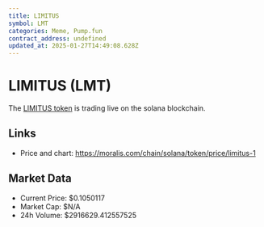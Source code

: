 ```yaml
---
title: LIMITUS
symbol: LMT
categories: Meme, Pump.fun
contract_address: undefined
updated_at: 2025-01-27T14:49:08.628Z
---
```


# LIMITUS (LMT)
The [LIMITUS token](https://moralis.com/chain/solana/token/price/limitus-1) is trading live on the solana blockchain.

## Links
- Price and chart: https://moralis.com/chain/solana/token/price/limitus-1

## Market Data
- Current Price: $0.1050117
- Market Cap: $N/A
- 24h Volume: $2916629.412557525
